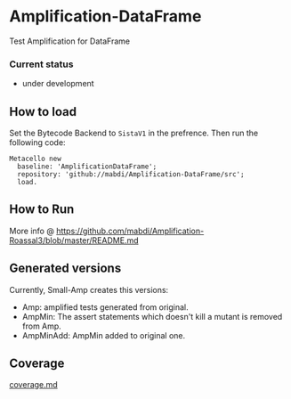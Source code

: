 # Amplification-DataFrame

Test Amplification for DataFrame

### Current status 

- under development

## How to load

Set the Bytecode Backend to `SistaV1` in the prefrence.
Then run the following code:

```smalltalk
Metacello new
  baseline: 'AmplificationDataFrame';
  repository: 'github://mabdi/Amplification-DataFrame/src';
  load.
```

## How to Run

More info @ https://github.com/mabdi/Amplification-Roassal3/blob/master/README.md

## Generated versions

Currently, Small-Amp creates this versions:

- Amp: amplified tests generated from original.
- AmpMin: The assert statements which doesn't kill a mutant is removed from Amp.
- AmpMinAdd: AmpMin added to original one.

## Coverage

[coverage.md](coverage.md)



